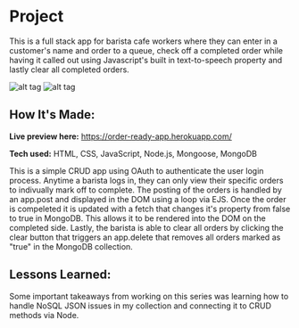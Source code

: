 # Project
This is a full stack app for barista cafe workers where they can enter in a customer's name and order to a queue, check off a completed order while having it called out using Javascript's built in text-to-speech property and lastly clear all completed orders.

![alt tag](/img/landing-page.png)
![alt tag](/img/profile-page.png)

## How It's Made:

**Live preview here:** https://order-ready-app.herokuapp.com/

**Tech used:** HTML, CSS, JavaScript, Node.js, Mongoose, MongoDB

This is a simple CRUD app using OAuth to authenticate the user login process. Anytime a barista logs in, they can only view their specific orders to indivually mark off to complete. The posting of the orders is handled by an app.post and displayed in the DOM using a loop via EJS. Once the order is compeleted it is updated with a fetch that changes it's property from false to true in MongoDB. This allows it to be rendered into the DOM on the completed side. Lastly, the barista is able to clear all orders by clicking the clear button that triggers an app.delete that removes all orders marked as "true" in the MongoDB collection.


## Lessons Learned:

Some important takeaways from working on this series was learning how to handle NoSQL JSON issues in my collection and connecting it to CRUD methods via Node.
